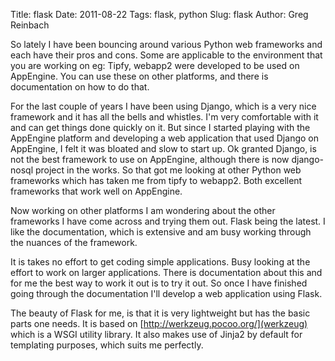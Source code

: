 Title: flask
Date: 2011-08-22
Tags: flask, python
Slug: flask
Author: Greg Reinbach

So lately I have been bouncing around various Python web frameworks and each have their pros and cons. Some are applicable to the environment that you are working on eg: Tipfy, webapp2 were developed to be used on AppEngine. You can use these on other platforms, and there is documentation on how to do that.

For the last couple of years I have been using Django, which is a very nice framework and it has all the bells and whistles. I'm very comfortable with it and can get things done quickly on it.  But since I started playing with the AppEngine platform and developing a web application that used Django on AppEngine, I felt it was bloated and slow to start up. Ok granted Django, is not the best framework to use on AppEngine, although there is now django-nosql project in the works. So that got me looking at other Python web frameworks which has taken me from tipfy to webapp2. Both excellent frameworks that work well on AppEngine.

Now working on other platforms I am wondering about the other frameworks I have come across and trying them out. Flask being the latest. I like the documentation, which is extensive and am busy working through the nuances of the framework.

It is takes no effort to get coding simple applications. Busy looking at the effort to work on larger applications. There is documentation about this and for me the best way to work it out is to try it out. So once I have finished going through the documentation I'll develop a web application using Flask.

The beauty of Flask for me, is that it is very lightweight but has the basic parts one needs. It is based on [http://werkzeug.pocoo.org/](werkzeug) which is a WSGI utility library. It also makes use of Jinja2 by default for templating purposes, which suits me perfectly. 

